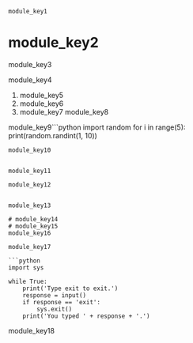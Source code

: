 ```ngMeta
module_key1
```
# module_key2
module_key3

module_key4

1. module_key5
2. module_key6
3. module_key7
module_key8

module_key9```python
import random
for i in range(5):
    print(random.randint(1, 10))
```
module_key10


module_key11

module_key12


module_key13

# module_key14
# module_key15
module_key16

module_key17

```python
import sys

while True:
    print('Type exit to exit.')
    response = input()
    if response == 'exit':
        sys.exit()
    print('You typed ' + response + '.')
```
module_key18